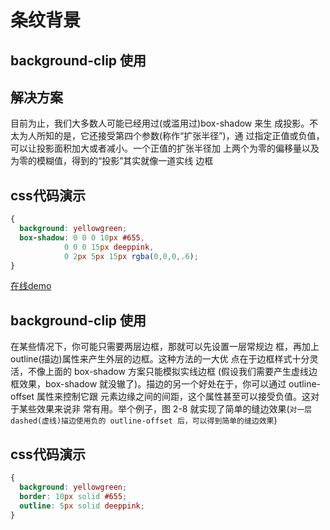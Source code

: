 
# 条纹背景
## background-clip 使用

## 解决方案
目前为止，我们大多数人可能已经用过(或滥用过)box-shadow 来生 成投影。不太为人所知的是，它还接受第四个参数(称作“扩张半径”)，通 过指定正值或负值，可以让投影面积加大或者减小。一个正值的扩张半径加 上两个为零的偏移量以及为零的模糊值，得到的“投影”其实就像一道实线 边框

## css代码演示
```css
{
  background: yellowgreen;
  box-shadow: 0 0 0 10px #655,
            0 0 0 15px deeppink,
            0 2px 5px 15px rgba(0,0,0,.6);
}
```
[在线demo](play.csssecrets.io/multiple-borders)

## background-clip 使用

在某些情况下，你可能只需要两层边框，那就可以先设置一层常规边 框，再加上 outline(描边)属性来产生外层的边框。这种方法的一大优 点在于边框样式十分灵活，不像上面的 box-shadow 方案只能模拟实线边框
(假设我们需要产生虚线边框效果，box-shadow 就没辙了)。描边的另一个好处在于，你可以通过 outline-offset 属性来控制它跟 元素边缘之间的间距，这个属性甚至可以接受负值。这对于某些效果来说非 常有用。举个例子，图 2-8 就实现了简单的缝边效果(`对一层 dashed(虚线)描边使用负的 outline-offset 后，可以得到简单的缝边效果`)

## css代码演示
```css
{
  background: yellowgreen;
  border: 10px solid #655;
  outline: 5px solid deeppink;
}
```




